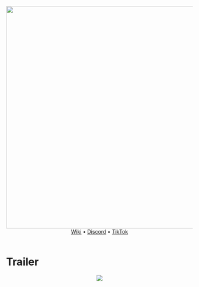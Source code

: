 <div align="center">
  <img src="https://github.com/NextFightNetwork/.github/assets/114857048/367c8910-8225-472c-859c-28bef4117fcf" width="600px"><br>
  <a href="https://github.com/NextFightNetwork/Wiki/wiki">Wiki</a> •
  <a href="https://discord.gg/ZXvGT8uMD3">Discord</a> •
  <a href="https://tiktok.com/@nextfight.net">TikTok</a>
</div>  
<br>

# Trailer
<div align="center">
  <a href="https://github.com/NextFightNetwork/.github/assets/114857048/ac52ca1c-8c68-488d-b941-931b6f5eea15">
    <img src="https://github.com/NextFightNetwork/.github/assets/114857048/ac52ca1c-8c68-488d-b941-931b6f5eea15">
  </a>
</div>
